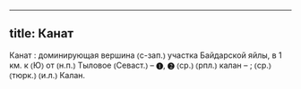
---
title: Канат
---
Канат
: доминирующая вершина ⦅с-зап.⦆ участка Байдарской яйлы, в 1 км. к ⦅Ю⦆ от ⦅н.п.⦆ Тыловое ⦅Севаст.⦆ – ❶, ❷ ⦅ср.⦆ ⦅рпл.⦆ калан – ; ⦅ср.⦆ ⦅тюрк.⦆ ⦅и.л.⦆ Калан. 
